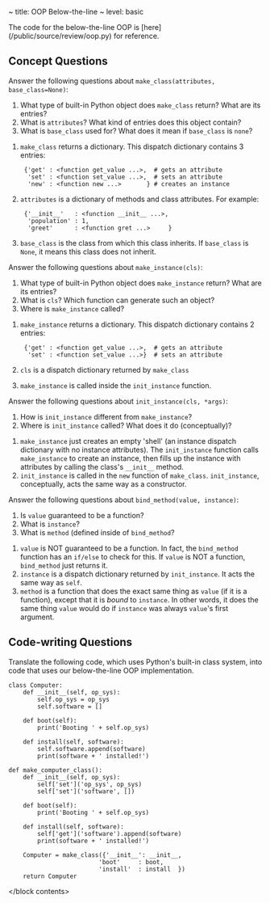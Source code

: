 ~ title: OOP Below-the-line
~ level: basic

<block references>
</block references>

<block notes>
The code for the below-the-line OOP is [here](/public/source/review/oop.py) for reference.
</block notes>

<block contents>

Concept Questions
-----------------
Answer the following questions about `make_class(attributes, base_class=None)`:

1. What type of built-in Python object does `make_class` return? What
   are its entries?
2. What is `attributes`? What kind of entries does this object contain?
3. What is `base_class` used for? What does it mean if `base_class` is
   `none`?

<solution>

1. `make_class` returns a dictionary. This dispatch dictionary contains
   3 entries:

        {'get' : <function get_value ...>,  # gets an attribute
         'set' : <function set_value ...>,  # sets an attribute
         'new' : <function new ...>       } # creates an instance

2. `attributes` is a dictionary of methods and class attributes. For
   example:

        {'__init__'   : <function __init__ ...>,
         'population' : 1,
         'greet'      : <function gret ...>     }

3. `base_class` is the class from which this class inherits. If
   `base_class` is `None`, it means this class does not inherit.

</solution>

<question>

Answer the following questions about `make_instance(cls)`:

1. What type of built-in Python object does `make_instance` return?
   What are its entries?
2. What is `cls`? Which function can generate such an object?
3. Where is `make_instance` called?

<solution>

1. `make_instance` returns a dictionary. This dispatch dictionary
   contains 2 entries:

        {'get' : <function get_value ...>,  # gets an attribute
         'set' : <function set_value ...>}  # sets an attribute

2. `cls` is a dispatch dictionary returned by `make_class`
3. `make_instance` is called inside the `init_instance` function.

</solution>

<question>

Answer the following questions about `init_instance(cls, *args)`:

1. How is `init_instance` different from `make_instance`?
2. Where is `init_instance` called? What does it do (conceptually)?

<solution>

1. `make_instance` just creates an empty 'shell' (an instance dispatch
   dictionary with no instance attributes). The `init_instance`
   function calls `make_instance` to create an instance, then fills up
   the instance with attributes by calling the class's `__init__`
   method.
2. `init_instance` is called in the `new` function of `make_class`.
   `init_instance`, conceptually, acts the same way as a constructor.

</solution>

<question>

Answer the following questions about `bind_method(value, instance)`:

1. Is `value` guaranteed to be a function?
2. What is `instance`?
3. What is `method` (defined inside of `bind_method`?

<solution>

1. `value` is NOT guaranteed to be a function. In fact, the
   `bind_method` function has an `if/else` to check for this. If
   `value` is NOT a function, `bind_method` just returns it.
2. `instance` is a dispatch dictionary returned by `init_instance`. It
   acts the same way as `self`.
3. `method` is a function that does the exact same thing as `value` (if
   it is a function), except that it is *bound* to `instance`. In
   other words, it does the same thing `value` would do if `instance`
   was always `value`'s first argument.

</solution>

Code-writing Questions
----------------------

<question>

Translate the following code, which uses Python's built-in class
system, into code that uses our below-the-line OOP implementation.

    class Computer:
        def __init__(self, op_sys):
            self.op_sys = op_sys
            self.software = []

        def boot(self):
            print('Booting ' + self.op_sys)

        def install(self, software):
            self.software.append(software)
            print(software + ' installed!')

<solution>

    def make_computer_class():
        def __init__(self, op_sys):
            self['set']('op_sys', op_sys)
            self['set']('software', [])

        def boot(self):
            print('Booting ' + self.op_sys)

        def install(self, software):
            self['get']('software').append(software)
            print(software + ' installed!')

        Computer = make_class({'__init__': __init__,
                             'boot'     : boot,
                             'install'  : install  })
        return Computer

</solution>

</block contents>
